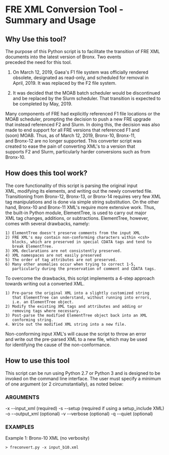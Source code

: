 # FRE XML Conversion Tool - Summary and Usage

## Why Use this tool?

The purpose of this Python script is to facilitate the transition of 
FRE XML documents into the latest version of Bronx. Two events        
preceded the need for this tool.                                      
                                                                      
1. On March 12, 2019, Gaea's F1 file system was officially rendered   
obsolete, designated as read-only, and scheduled for removal in       
April, 2019. It was replaced by the F2 file system.                   
                                                                      
2. It was decided that the MOAB batch scheduler would be discontinued 
and be replaced by the Slurm scheduler. That transition is expected to
be completed by May, 2019.                                            
                                                                      
Many components of FRE had explicitly referenced F1 file locations or 
the MOAB scheduler, prompting the decision to push a new FRE upgrade  
that instead referenced F2 and Slurm. In doing this, the decision was 
also made to end support for all FRE versions that referenced F1 and  
(soon) MOAB. Thus, as of March 12, 2019, Bronx-10, Bronx-11,          
and Bronx-12 are no longer supported. This converter script was       
created to ease the pain of converting XML's to a version that        
supports F2 and Slurm, particularly harder conversions such as from   
Bronx-10.                                                             

## How does this tool work?

The core functionality of this script is parsing the original input   
XML, modifying its elements, and writing out the newly converted file.
Transitioning from Bronx-12, Bronx-13, or Bronx-14 requires very few
XML tag manipulations and is done via simple string substitution. On the other
hand, Bronx-10 and Bronx-11 XML's require more extensive work. Thus,  
the built-in Python module, ElementTree, is used to carry out major   
XML tag changes, additions, or subtractions. ElementTree, however,    
comes with several drawbacks, namely:                                 
                                                                      
    1) ElementTree doesn't preserve comments from the input XML       
    2) FRE XML's may contain non-conforming characters within <csh>   
       blocks, which are preserved in special CDATA tags and tend to  
       break ElementTree.                                             
    3) XML declarations are not consistently preserved.               
    4) XML namespaces are not easily preserved                        
    5) The order of tag attributes are not preserved.                 
    6) Many other anomalies occur when trying to correct 1-5,         
       particularly during the preservation of comment and CDATA tags.
                                                                      
To overcome the drawbacks, this script implements a 4-step approach   
towards writing out a converted XML.                                  
                                                                      
    1) Pre-parse the original XML into a slightly customized string   
       that ElementTree can understand, without running into errors,  
       i.e. an ElementTree object.                                    
    2) Modify the existing XML tags and attributes and adding or      
       removing tags where necessary.                                 
    3) Post-parse the modified ElementTree object back into an XML    
       conforming string.                                             
    4. Write out the modified XML string into a new file.             
                                                                      
Non-conforming input XML's will cause the script to throw an error    
and write out the pre-parsed XML to a new file, which may be used     
for identifying the cause of the non-conformance.                     

## How to use this tool

This script can be run using Python 2.7 or Python 3 and is designed to
be invoked on the command line interface. The user must specify a minimum
of one argument (or 2 circumstantially), as noted below:

### ARGUMENTS

-x    --input_xml    (required)
-s    --setup        (required if using a setup_include XML)
-o    --output_xml   (optional)
-v    --verbose      (optional)
-q    --quiet        (optional)

### EXAMPLES

Example 1: Bronx-10 XML (no verbosity)
```
> freconvert.py -x input_b10.xml
```





